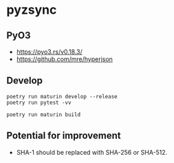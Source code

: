 # pyzsync

## PyO3
- https://pyo3.rs/v0.18.3/
- https://github.com/mre/hyperjson

## Develop
```
poetry run maturin develop --release
poetry run pytest -vv
```

```
poetry run maturin build
```

## Potential for improvement
- SHA-1 should be replaced with SHA-256 or SHA-512.
